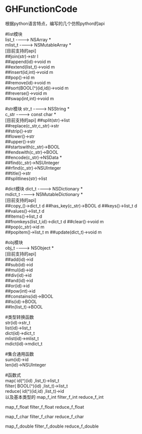 # GHFunctionCode
根据python语言特点，编写的几个仿照python的api  
  
#list模块  
list_t ---->  NSArray *   
mlist_t ---->  NSMutableArray *   
[目前支持的api]  
##join(str)->str  l      
##append(id)->void  m  
##extend(list_t)->void  m  
##insert(id,int)->void  m  
##pop()->id  m   
##remove(id)->void  m  
##sort(BOOL(^)(id,id))->void m  
##reverse()->void  m  
##swap(int,int)->void  m  

#str模块
str_t ----> NSString *  
c_str ----> const char *  
[目前支持的api] 
##split(str)->list        
##replace(c_str,c_str)->str    
##strip()->str    
##lower()->str    
##upper()->str     
##startswith(c_str)->BOOL  
##endswith(c_str)->BOOL   
##encode(c_str)->NSData *   
##find(c_str)->NSUInteger   
##rfind(c_str)->NSUInteger   
##title()->str    
##splitlines(str)->list  

#dict模块
dict_t ---->  NSDictionary *   
mdict_t ---->  NSMutableDictionary *  
[目前支持的api]  
##copy_()->dict_t  d
##has_key(c_str)->BOOL d
##keys()->list_t d  
##values()->list_t d  
##items()->list_t d  
##fromkeys(list_t,id)->dict_t  d
##clear()->void  m  
##pop(c_str)->id  m  
##popitem()->list_t  m
##update(dict_t)->void  m  

#obj模块  
obj_t ----> NSObject *  
[目前支持的api]  
##add(id)->id  
##sub(id)->id   
##mul(id)->id     
##div(id)->id     
##and(id)->id     
##or(id)->id   
##pow(int)->id    
##constains(id)->BOOL    
##is(id)->BOOL  
##In(list_t)->BOOL   


#类型转换函数  
str(id)->str_t  
list(id)->list_t   
dict(id)->dict_t   
mlist(id)->mlist_t   
mdict(id)->mdict_t  

#集合通用函数  
sum(id)->id  
len(id)->NSUInteger  

#函数式  
map( id(^)(id) ,list_t)->list_t   
filter( BOOL(^)(id) ,list_t)->list_t  
reduce( id(^)(id,id) ,list_t)->id  
以及基本类型的
map_f_int
filter_f_int
reduce_f_int

map_f_float
filter_f_float
reduce_f_float

map_f_char
filter_f_char
reduce_f_char

map_f_double
filter_f_double
reduce_f_double